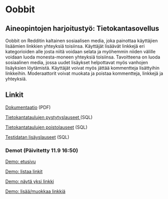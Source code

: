 # Oobbit

## Aineopintojen harjoitustyö: Tietokantasovellus

Oobbit on Redditin kaltainen sosiaalisen media, joka painottaa käyttäjien lisäämien linkkien yhteyksiä toisiinsa. Käyttäjät lisäävät linkkejä eri kategorioiden alle josta niitä voidaan selata ja myöhemmin niiden välille voidaan luoda monesta-moneen yhteyksiä toisiinsa. Tavoitteena on luoda sosiaalinen media, jossa uudet lisäykset helpottavat myös vanhojen lisäyksien löytämistä. Käyttäjät voivat myös jättää kommentteja lisättyihin linkkeihin. Moderaattorit voivat muokata ja poistaa kommentteja, linkkejä ja yhteyksiä.

## Linkit

[Dokumentaatio](/docs/dokumentaatio.pdf) (PDF)

[Tietokantataulujen pystytyslauseet ](/docs/create_tables.sql) (SQL)

[Tietokantataulujen poistolauseet](/docs/drop_tables.sql) (SQL)

[Testidatan lisäyslauseet](/docs/add_test_data.sql) (SQL)

### Demot (Päivitetty 11.9 16:50)

[Demo: etusivu](http://ooppa.fi:8081/demo/front)

[Demo: listaa linkit](http://ooppa.fi:8081/demo/linklist)

[Demo: näytä yksi linkki](http://ooppa.fi:8081/demo/linkview)

[Demo: lisää/muokkaa linkkiä](http://ooppa.fi:8081/demo/linkadd)
